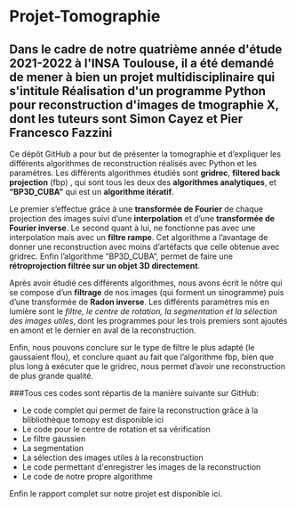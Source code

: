 # Projet-Tomographie

## Dans le cadre de notre quatrième année d'étude 2021-2022 à l'INSA Toulouse, il a été demandé de mener à bien un projet multidisciplinaire qui s'intitule Réalisation d'un programme Python pour reconstruction d'images de tmographie X, dont les tuteurs sont Simon Cayez et Pier Francesco Fazzini

Ce dépôt GitHub a pour but de présenter la tomographie et d’expliquer les différents algorithmes de reconstruction réalisés avec Python et les paramètres. Les différents algorithmes étudiés sont **gridrec**, **filtered back projection** (fbp) , qui sont tous les deux des **algorithmes analytiques**, et **“BP3D_CUBA”** qui est un **algorithme itératif**. 

Le premier s’effectue grâce à une **transformée de Fourier** de chaque projection des images suivi d’une **interpolation** et d’une **transformée de Fourier inverse**. Le second quant à lui, ne fonctionne pas avec une interpolation mais avec un **filtre rampe**. Cet algorithme a l’avantage de donner une reconstruction avec moins d’artéfacts que celle obtenue avec gridrec. 
Enfin l’algorithme “BP3D_CUBA”, permet de faire une **rétroprojection filtrée sur un objet 3D directement**.

Après avoir étudié ces différents algorithmes, nous avons écrit le nôtre qui se compose d’un **filtrage** de nos images (qui forment un sinogramme) puis d’une transformée de **Radon inverse**.
Les différents paramètres mis en lumière sont le *filtre, le centre de rotation, la segmentation et la sélection des images utiles*, dont les programmes pour les trois premiers sont ajoutés en amont et le dernier en aval de la reconstruction.

Enfin, nous pouvons conclure sur le type de filtre le plus adapté (le gaussaient flou), et conclure quant au fait que l’algorithme fbp, bien que plus long à exécuter que le gridrec, nous permet d’avoir une reconstruction de plus grande qualité.

###Tous ces codes sont répartis de la manière suivante sur GitHub:
* Le code complet qui permet de faire la reconstruction grâce à la blibliothèque tomopy est disponible ici
* Le code pour le centre de rotation et sa vérification
* Le filtre gaussien
* La segmentation
* La sélection des images utiles à la reconstruction
* Le code permettant d'enregistrer les images de la reconstruction
* Le code de notre propre algorithme

Enfin le rapport complet sur notre projet est disponible ici.
